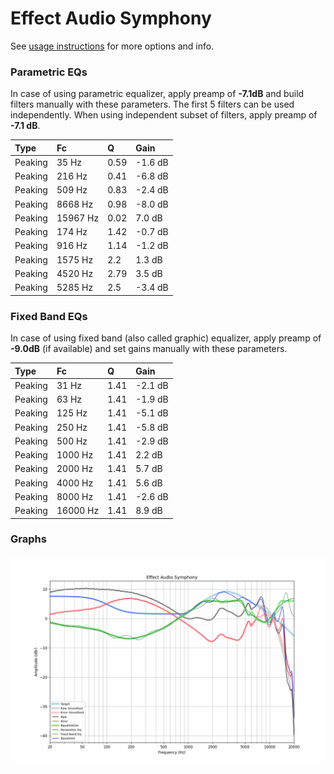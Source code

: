 # Effect Audio Symphony
See [usage instructions](https://github.com/jaakkopasanen/AutoEq#usage) for more options and info.

### Parametric EQs
In case of using parametric equalizer, apply preamp of **-7.1dB** and build filters manually
with these parameters. The first 5 filters can be used independently.
When using independent subset of filters, apply preamp of **-7.1 dB**.

| Type    | Fc       |    Q | Gain    |
|:--------|:---------|:-----|:--------|
| Peaking | 35 Hz    | 0.59 | -1.6 dB |
| Peaking | 216 Hz   | 0.41 | -6.8 dB |
| Peaking | 509 Hz   | 0.83 | -2.4 dB |
| Peaking | 8668 Hz  | 0.98 | -8.0 dB |
| Peaking | 15967 Hz | 0.02 | 7.0 dB  |
| Peaking | 174 Hz   | 1.42 | -0.7 dB |
| Peaking | 916 Hz   | 1.14 | -1.2 dB |
| Peaking | 1575 Hz  | 2.2  | 1.3 dB  |
| Peaking | 4520 Hz  | 2.79 | 3.5 dB  |
| Peaking | 5285 Hz  | 2.5  | -3.4 dB |

### Fixed Band EQs
In case of using fixed band (also called graphic) equalizer, apply preamp of **-9.0dB**
(if available) and set gains manually with these parameters.

| Type    | Fc       |    Q | Gain    |
|:--------|:---------|:-----|:--------|
| Peaking | 31 Hz    | 1.41 | -2.1 dB |
| Peaking | 63 Hz    | 1.41 | -1.9 dB |
| Peaking | 125 Hz   | 1.41 | -5.1 dB |
| Peaking | 250 Hz   | 1.41 | -5.8 dB |
| Peaking | 500 Hz   | 1.41 | -2.9 dB |
| Peaking | 1000 Hz  | 1.41 | 2.2 dB  |
| Peaking | 2000 Hz  | 1.41 | 5.7 dB  |
| Peaking | 4000 Hz  | 1.41 | 5.6 dB  |
| Peaking | 8000 Hz  | 1.41 | -2.6 dB |
| Peaking | 16000 Hz | 1.41 | 8.9 dB  |

### Graphs
![](./Effect%20Audio%20Symphony.png)